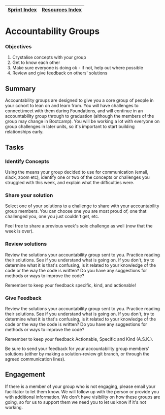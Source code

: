 [Sprint Index](../README.md) | [Resources Index](README.md) |
------------|----------|

# Accountability Groups 

### Objectives 
1. Crystalise concepts with your group  
2. Get to know each other  
3. Make sure everyone is doing ok - if not, help out where possible  
4. Review and give feedback on others' solutions  

## Summary 
Accountability groups are designed to give you a core group of people in your cohort to lean on and learn from. You will have challenges to connect/meet with them during Foundations, and will continue in an accountability group through to graduation (although the members of the group may change in Bootcamp). You will be working a lot with everyone on group challenges in later units, so it's important to start building relationships early. 

## Tasks

### Identify Concepts
Using the means your group decided to use for communication (email, slack, zoom etc), identify one or two of the concepts or challenges you struggled with this week, and explain what the difficulties were. 

### Share your solution
Select one of your solutions to a challenge to share with your accountability group members. You can choose one you are most proud of, one that challenged you, one you just couldn't get, etc.

Feel free to share a previous week's solo challenge as well (now that the week is over).

### Review solutions
Review the solutions your accountability group sent to you. Practice reading their solutions. See if you understand what is going on. If you don't, try to determine what it is that's confusing, is it related to your knowledge of the code or the way the code is written? Do you have any suggestions for methods or ways to improve the code?

Remember to keep your feedback specific, kind, and actionable!

### Give Feedback
Review the solutions your accountability group sent to you. Practice reading their solutions. See if you understand what is going on. If you don't, try to determine what it is that's confusing, is it related to your knowledge of the code or the way the code is written? Do you have any suggestions for methods or ways to improve the code?

Remember to keep your feedback Actionable, Specific and Kind (A.S.K.).

Be sure to send your feedback for your accountability group members' solutions (either by making a solution-review git branch, or through the agreed communication lines).

## Engagement 
If there is a member of your group who is not engaging, please email your facilitator to let them know. We will follow up with the person or provide you with additional information. 
We don't have visibility on how these groups are going, so for us to support them we need you to let us know if it's not working.



